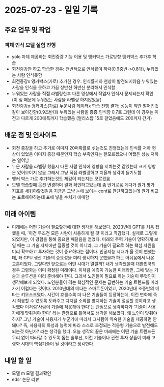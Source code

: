 # 2025-07-23 - 일일 기록

## 주요 업무 및 작업

### 객체 인식 모델 실험 진행  
- yolo 자체 제공하는 회전증강 기능 이용 및 앵커박스 가로방향 앵커박스 추가후 학습
- 회전증강만 하고 학습한 경우: 전반적으로 인식률이 하락(0.9중반->0.8대), 누워있는 사람 인식못함
- 회전증강x 앵커박스(가로) 추가한 경우: 인식률저하 현상이 발견되지않음 누워있는 사람을 인식을 못하고 가끔  상반신 하반신 분리해서 인식함
- 누워있는 사람을 직접 라벨링한후 다른 영상에서 작업자 인식시 문제되는지 확인 (이 점 때문에 누워있는 사람을 라벨링 하지않았음)
- 회전증강o 앵커박스(가로) 누운사람 데이터x 학습 진행 결과: 성능이 약간 떨어진것 같아 보이긴함(0.9초반대) 누워있는 사람을 종종 인식함 0.7로 그런데 이 경우는 이전과 다르게 200에폭까지 학습했음 (얼리스탑 15로 걸었음에도 200까지 간거)

##  배운 점 및 인사이트
- 회전 증강을 하고 추가로 이미지 20퍼확률로 섞는것도 진행했는데 인식률 저하 현상이 있었음 이미지 증강 때문인지 학습 부족인지는 잘모르겠으나 어쨌든 성능 저하는 일어남
- 누운 사람을 라벨링 했을시 다른 사람 인식에 영향을 끼치는것 같았는데 크게 영향은 있어보이지 않음 그래서 그냥 직접 라벨링하고 치울까 생각이 들기도함
- 앵커 박스 가로 추가하는것도 체감이 되는지는 모르겠음
- 모델 학습할때 옵션 변경하며 결과 확인하고있는데 좀 번거로움 게다가 뭔가 평가 지표를 세워야할것같음 지금은 그냥 눈에 보이는 conf로 판단하고있는데 뭔가 비교는 표로해야하는데 표에 넣을 수치가 애매함


## 미래 아이템

- 미래에는 어떤 기술이 필요할까에 대한 생각을 해보았다.
2023년에 GPT를 처음 접했을 때, '이건 무조건 모든 사람이 사용하게 될 것'이라고 직감했다. 실제로 그렇게 되었지만, 이 경험을 통해 중요한 깨달음을 얻었다. 미래의 주력 기술이 명확하게 보일 때는 그 기술 자체에만 집중할 것이 아니라, 그 기술이 필요로 하는 핵심 자원을 미리 확보하고 투자하는 것이 중요하다는 점이다. 인공지능 시대가 올 것이 뻔했는데, 왜 GPU 생산 기술의 중요성을 미리 생각하지 못했을까 하는 아쉬움에서 나온 교훈이었다.
그렇다면 앞으로는 어떤 시대가 열릴까? 내가 생각했을때 대한민국의 경우 고령화는 이미 확정된 미래이다. 이처럼 예측이 가능한 미래라면, 그에 맞는 기술과 솔루션을 미리 준비해야 한다. 그래서 노인들이 필요로 하는 기술이 무엇인지 생각해보게 되었다.
노인분들이 겪는 핵심적인 문제는 급변하는 기술 트렌드를 따라가기 어렵다는 것이다. 2010년대의 메타는 스마트폰이었고, 2020년대 초중반의 메타는 키오스크였다. 시간이 흐를수록 더 나은 기술들이 등장하는데, 이런 변화에 즉시 적응할 수 있도록 도와주고 디지털 소외를 방지하는 기술이 절실할 것이라고 생각했다 이처럼'사람이 기술에 적응해야 한다'는 관점으로 생각하다가 '기술이 사용자에게 맞춰져야 한다' 라는 관점으로 틀어서도 생각을 해보았다. 왜 노인이 맞춰야하지? 그냥 기술이 사용자가 누군가에 따라서 그사람이 익숙한 기술을 제공하면 안돼나? 즉, 사용자의 특성과 능력에 따라 스스로 조정되는 적응형 기술으로 발전해도 되는것 아닌가? 라는 생각을 했다. 오늘 생각의 끝은 미래에는 어떤 기술 트렌드든 무리 없이 따라갈 수 있도록 돕는 솔루션, 이런 기술이나 관련 투자 상품이 미래 고령화 시대의 핵심기술이  될 것이라고 생각한다.

##  내일 할 일
- 모델 m 모델 결과확인
- edsr 논문 리뷰

